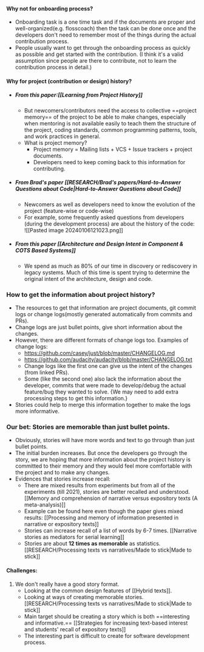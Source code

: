 #### Why not for onboarding process?
- Onboarding task is a one time task and if the documents are proper and well-organized(e.g. flosscoach) then the task can be done once and the developers don't need to remember most of the things during the actual contribution process.
- People usually want to get through the onboarding process as quickly as possible and get started with the contribution. (I think it's a valid assumption since people are there to contribute, not to learn the contribution process in detail.)

#### Why for project (contribution or design) history?
- ##### From this paper:[[Learning from Project History]]
	- But newcomers/contributors need the access to collective ==project memory== of the project to be able to make changes, especially when mentoring is not available easily to teach them  the structure of the project, coding standards, common programming patterns, tools, and work practices in general. 
	- What is project memory? 
		- Project memory = Mailing lists + VCS + Issue trackers + project documents.
		- Developers need to keep coming back to this information for contributing.
- ##### From Brad's paper [[RESEARCH/Brad's papers/Hard-to-Answer Questions about Code|Hard-to-Answer Questions about Code]]
	- Newcomers as well as developers need to know the evolution of the project (feature-wise or code-wise)
	- For example, some frequently asked questions from developers (during the development process) are about the history of the code: ![[Pasted image 20240106121023.png]]
- ##### From this paper [[Architecture and Design Intent in Component & COTS Based Systems]]
	- We spend as much as 80% of our time in discovery or rediscovery in legacy systems. Much of this time is spent trying to determine the original intent of the architecture, design and code.

### How to get the information about project history?
- The resources to get that information are project documents, git commit logs or change logs(mostly generated automatically from commits and PRs).
- Change logs are just bullet points, give short information about the changes.
- However, there are different formats of change logs too. Examples of change logs:
	- https://github.com/casey/just/blob/master/CHANGELOG.md
	- https://github.com/audacity/audacity/blob/master/CHANGELOG.txt
	- Change logs like the first one can give us the intent of the changes (from linked PRs).
	- Some (like the second one) also lack the information about the developer, commits that were made to develop/debug the actual feature/bug they wanted to solve.  {We may need to add extra processing steps to get this information.}
- Stories could help to merge this information together to make the logs more informative.

### Our bet: Stories are memorable than just bullet points.
- Obviously, stories will have more words and text to go through than just bullet points.
- The initial burden increases. But once the developers go through the story, we are hoping that more information about the project history is committed to their memory and they would feel more comfortable with the project and to make any changes.
- Evidences that stories increase recall:
	- There are mixed results from experiments but from all of the experiments (till 2021), stories are better recalled and understood. [[Memory and comprehension of narrative versus expository texts (A meta-analysis)]]
	-  Example can be found here even though the paper gives mixed results: [[Processing and memory of information presented in narrative or expository texts]]
	- Stories can increase recall of a list of words by 6-7 times. [[Narrative stories as mediators for serial learning]]
	- Stories are about **12 times as memorable** as statistics.[[RESEARCH/Processing texts vs narratives/Made to stick|Made to stick]]

#### Challenges:
1.  We don't really have a good story format.
	- Looking at the common design features of [[Hybrid texts]].
	- Looking at ways of creating memorable stories. [[RESEARCH/Processing texts vs narratives/Made to stick|Made to stick]]
	- Main target should be creating a story which is both ==interesting and informative.==  [[Strategies for increasing text-based interest and students' recall of expository texts]]
	- The interesting part is difficult to create for software development process.

